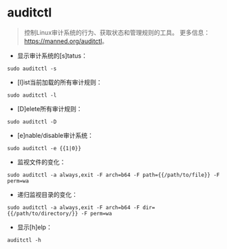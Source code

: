 # auditctl

> 控制Linux审计系统的行为、获取状态和管理规则的工具。
> 更多信息：<https://manned.org/auditctl>。

- 显示审计系统的[s]tatus：

`sudo auditctl -s`

- [l]ist当前加载的所有审计规则：

`sudo auditctl -l`

- [D]elete所有审计规则：

`sudo auditctl -D`

- [e]nable/disable审计系统：

`sudo auditctl -e {{1|0}}`

- 监视文件的变化：

`sudo auditctl -a always,exit -F arch=b64 -F path={{/path/to/file}} -F perm=wa`

- 递归监视目录的变化：

`sudo auditctl -a always,exit -F arch=b64 -F dir={{/path/to/directory/}} -F perm=wa`

- 显示[h]elp：

`auditctl -h`